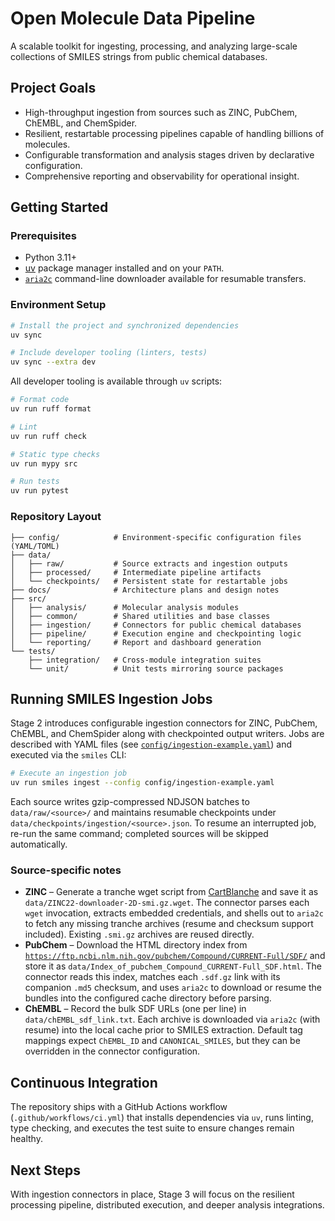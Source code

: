# Open Molecule Data Pipeline

A scalable toolkit for ingesting, processing, and analyzing large-scale collections of SMILES strings from public chemical databases.

## Project Goals
- High-throughput ingestion from sources such as ZINC, PubChem, ChEMBL, and ChemSpider.
- Resilient, restartable processing pipelines capable of handling billions of molecules.
- Configurable transformation and analysis stages driven by declarative configuration.
- Comprehensive reporting and observability for operational insight.

## Getting Started

### Prerequisites
- Python 3.11+
- [uv](https://github.com/astral-sh/uv) package manager installed and on your `PATH`.
- [`aria2c`](https://aria2.github.io/) command-line downloader available for resumable transfers.

### Environment Setup
```bash
# Install the project and synchronized dependencies
uv sync

# Include developer tooling (linters, tests)
uv sync --extra dev
```

All developer tooling is available through `uv` scripts:

```bash
# Format code
uv run ruff format

# Lint
uv run ruff check

# Static type checks
uv run mypy src

# Run tests
uv run pytest
```

### Repository Layout
```
├── config/            # Environment-specific configuration files (YAML/TOML)
├── data/
│   ├── raw/           # Source extracts and ingestion outputs
│   ├── processed/     # Intermediate pipeline artifacts
│   └── checkpoints/   # Persistent state for restartable jobs
├── docs/              # Architecture plans and design notes
├── src/
│   ├── analysis/      # Molecular analysis modules
│   ├── common/        # Shared utilities and base classes
│   ├── ingestion/     # Connectors for public chemical databases
│   ├── pipeline/      # Execution engine and checkpointing logic
│   └── reporting/     # Report and dashboard generation
└── tests/
    ├── integration/   # Cross-module integration suites
    └── unit/          # Unit tests mirroring source packages
```

## Running SMILES Ingestion Jobs

Stage 2 introduces configurable ingestion connectors for ZINC, PubChem, ChEMBL, and ChemSpider along with checkpointed output writers. Jobs are described with YAML files (see [`config/ingestion-example.yaml`](config/ingestion-example.yaml)) and executed via the `smiles` CLI:

```bash
# Execute an ingestion job
uv run smiles ingest --config config/ingestion-example.yaml
```

Each source writes gzip-compressed NDJSON batches to `data/raw/<source>/` and maintains resumable checkpoints under `data/checkpoints/ingestion/<source>.json`. To resume an interrupted job, re-run the same command; completed sources will be skipped automatically.

### Source-specific notes

- **ZINC** – Generate a tranche wget script from [CartBlanche](https://cartblanche.docking.org/tranches/2d) and save it as `data/ZINC22-downloader-2D-smi.gz.wget`. The connector parses each `wget` invocation, extracts embedded credentials, and shells out to `aria2c` to fetch any missing tranche archives (resume and checksum support included). Existing `.smi.gz` archives are reused directly.
- **PubChem** – Download the HTML directory index from [`https://ftp.ncbi.nlm.nih.gov/pubchem/Compound/CURRENT-Full/SDF/`](https://ftp.ncbi.nlm.nih.gov/pubchem/Compound/CURRENT-Full/SDF/) and store it as `data/Index_of_pubchem_Compound_CURRENT-Full_SDF.html`. The connector reads this index, matches each `.sdf.gz` link with its companion `.md5` checksum, and uses `aria2c` to download or resume the bundles into the configured cache directory before parsing.
- **ChEMBL** – Record the bulk SDF URLs (one per line) in `data/chEMBL_sdf_link.txt`. Each archive is downloaded via `aria2c` (with resume) into the local cache prior to SMILES extraction. Default tag mappings expect `ChEMBL_ID` and `CANONICAL_SMILES`, but they can be overridden in the connector configuration.

## Continuous Integration
The repository ships with a GitHub Actions workflow (`.github/workflows/ci.yml`) that installs dependencies via `uv`, runs linting, type checking, and executes the test suite to ensure changes remain healthy.

## Next Steps
With ingestion connectors in place, Stage 3 will focus on the resilient processing pipeline, distributed execution, and deeper analysis integrations.
